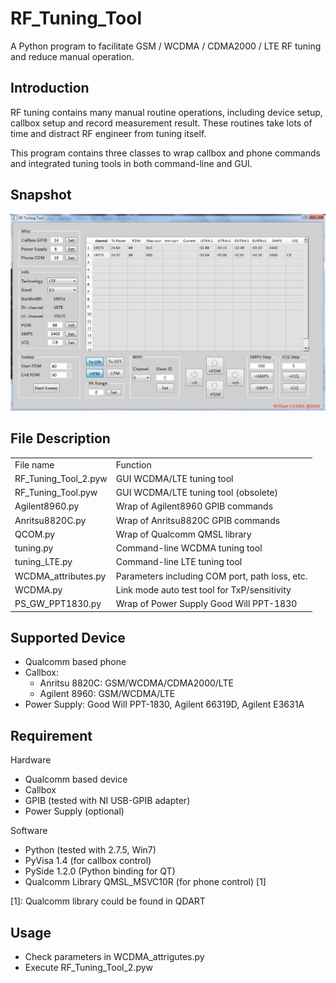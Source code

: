 RF_Tuning_Tool
==============

A Python program to facilitate GSM / WCDMA / CDMA2000 / LTE RF tuning and reduce manual operation.


Introduction
------------

RF tuning contains many manual routine operations, including device setup, 
callbox setup and record measurement result. These routines take lots of 
time and distract RF engineer from tuning itself.

This program contains three classes to wrap callbox and phone commands and 
integrated tuning tools in both command-line and GUI.

Snapshot
------------
![Snapshot](img/snapshot.png)

File Description
----------------

<table>
	<tr>
		<td>File name</td>
		<td>Function</td>
	</tr>
	<tr>
		<td>RF_Tuning_Tool_2.pyw</td>
		<td>GUI WCDMA/LTE tuning tool</td>
	</tr>
	<tr>
		<td>RF_Tuning_Tool.pyw</td>
		<td>GUI WCDMA/LTE tuning tool (obsolete)</td>
	</tr>
	<tr>
		<td>Agilent8960.py</td>
		<td>Wrap of Agilent8960 GPIB commands</td>
	</tr>
	<tr>
		<td>Anritsu8820C.py</td>
		<td>Wrap of Anritsu8820C GPIB commands</td>
	</tr>
	<tr>
		<td>QCOM.py</td>
		<td>Wrap of Qualcomm QMSL library</td>
	</tr>
	<tr>
		<td>tuning.py</td>
		<td>Command-line WCDMA tuning tool</td>
	</tr>
	<tr>
		<td>tuning_LTE.py</td>
		<td>Command-line LTE tuning tool</td>
	</tr>
	<tr>
		<td>WCDMA_attributes.py</td>
		<td>Parameters including COM port, path loss, etc.</td>
	</tr>
	<tr>
		<td>WCDMA.py</td>
		<td>Link mode auto test tool for TxP/sensitivity</td>
	</tr>
	<tr>
		<td>PS_GW_PPT1830.py</td>
		<td>Wrap of Power Supply Good Will PPT-1830</td>
	</tr>
</table>

Supported Device
----------------

- Qualcomm based phone
- Callbox: 
	* Anritsu 8820C: GSM/WCDMA/CDMA2000/LTE
	* Agilent 8960: GSM/WCDMA/LTE
- Power Supply: Good Will PPT-1830, Agilent 66319D, Agilent E3631A

Requirement
-----------

Hardware
- Qualcomm based device
- Callbox
- GPIB (tested with NI USB-GPIB adapter)
- Power Supply (optional)

Software
- Python       (tested with 2.7.5, Win7)
- PyVisa 1.4   (for callbox control)
- PySide 1.2.0 (Python binding for QT)
- Qualcomm Library QMSL_MSVC10R (for phone control) [1]
	
[1]: Qualcomm library could be found in QDART


Usage
-----

- Check parameters in WCDMA_attrigutes.py
- Execute RF_Tuning_Tool_2.pyw